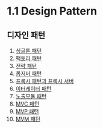 # 1.1 Design Pattern

## 디자인 패턴

1. [싱글톤 패턴](https://congruous-parcel-450.notion.site/Singleton-Pattern-404cde4fc6d3475a990ff1a99c48fa09?pvs=4) <br/>
2. [팩토리 패턴]() <br/>
3. [전략 패턴]() <br/>
4. [옵저버 패턴](https://congruous-parcel-450.notion.site/Observer-Pattern-03c6ad42d14548f9aa5a116f1180ee5c?pvs=4) <br/>
5. [프록시 패턴과 프록시 서버](https://congruous-parcel-450.notion.site/Proxy-Pattern-Proxy-Server-62bad4bcf4b24e569ced6c3937e7ab4d?pvs=4) <br/>
6. [이터레이터 패턴](https://congruous-parcel-450.notion.site/Iterator-Pattern-b31e43d32be4404b8d08137a3376a1d1?pvs=4) <br/>
7. [노출모듈 패턴]() <br/>
8. [MVC 패턴](https://congruous-parcel-450.notion.site/MVC-ff574ebfac934f9ba16915e235912c4a?pvs=4) <br/>
9. [MVP 패턴]() <br/>
10. [MVM 패턴]() <br/>


